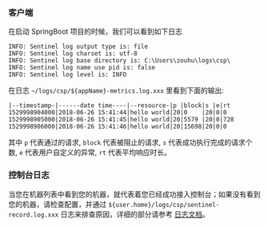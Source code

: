 ### 客户端

在启动  SpringBoot 项目的时候，我们可以看到如下日志

```
INFO: Sentinel log output type is: file
INFO: Sentinel log charset is: utf-8
INFO: Sentinel log base directory is: C:\Users\zouhu\logs\csp\
INFO: Sentinel log name use pid is: false
INFO: Sentinel log level is: INFO
```



在日志 `~/logs/csp/${appName}-metrics.log.xxx` 里看到下面的输出:



```
|--timestamp-|------date time----|--resource-|p |block|s |e|rt
1529998904000|2018-06-26 15:41:44|hello world|20|0    |20|0|0
1529998905000|2018-06-26 15:41:45|hello world|20|5579 |20|0|728
1529998906000|2018-06-26 15:41:46|hello world|20|15698|20|0|0
```

其中 `p` 代表通过的请求, `block` 代表被阻止的请求, `s` 代表成功执行完成的请求个数, `e` 代表用户自定义的异常, `rt` 代表平均响应时长。





### 控制台日志

当您在机器列表中看到您的机器，就代表着您已经成功接入控制台；如果没有看到您的机器，请检查配置，并通过 `${user.home}/logs/csp/sentinel-record.log.xxx` 日志来排查原因，详细的部分请参考 [日志文档](https://sentinelguard.io/zh-cn/docs/logs.html)。